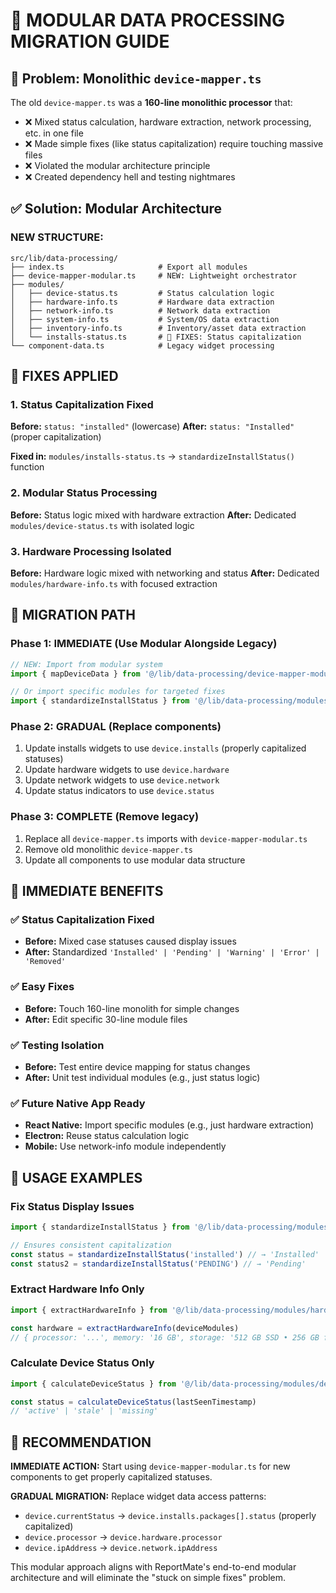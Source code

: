 # 🧩 MODULAR DATA PROCESSING MIGRATION GUIDE

## 🚨 Problem: Monolithic `device-mapper.ts` 

The old `device-mapper.ts` was a **160-line monolithic processor** that:
- ❌ Mixed status calculation, hardware extraction, network processing, etc. in one file
- ❌ Made simple fixes (like status capitalization) require touching massive files
- ❌ Violated the modular architecture principle
- ❌ Created dependency hell and testing nightmares

## ✅ Solution: Modular Architecture

### NEW STRUCTURE:
```
src/lib/data-processing/
├── index.ts                     # Export all modules
├── device-mapper-modular.ts     # NEW: Lightweight orchestrator  
├── modules/
│   ├── device-status.ts         # Status calculation logic
│   ├── hardware-info.ts         # Hardware data extraction
│   ├── network-info.ts          # Network data extraction  
│   ├── system-info.ts           # System/OS data extraction
│   ├── inventory-info.ts        # Inventory/asset data extraction
│   └── installs-status.ts       # 🎯 FIXES: Status capitalization
└── component-data.ts            # Legacy widget processing
```

## 🎯 FIXES APPLIED

### 1. Status Capitalization Fixed
**Before:** `status: "installed"` (lowercase)
**After:** `status: "Installed"` (proper capitalization)

**Fixed in:** `modules/installs-status.ts` → `standardizeInstallStatus()` function

### 2. Modular Status Processing
**Before:** Status logic mixed with hardware extraction
**After:** Dedicated `modules/device-status.ts` with isolated logic

### 3. Hardware Processing Isolated
**Before:** Hardware logic mixed with networking and status
**After:** Dedicated `modules/hardware-info.ts` with focused extraction

## 🔄 MIGRATION PATH

### Phase 1: IMMEDIATE (Use Modular Alongside Legacy)
```typescript
// NEW: Import from modular system
import { mapDeviceData } from '@/lib/data-processing/device-mapper-modular'

// Or import specific modules for targeted fixes
import { standardizeInstallStatus } from '@/lib/data-processing/modules/installs-status'
```

### Phase 2: GRADUAL (Replace components)
1. Update installs widgets to use `device.installs` (properly capitalized statuses)
2. Update hardware widgets to use `device.hardware`
3. Update network widgets to use `device.network`
4. Update status indicators to use `device.status`

### Phase 3: COMPLETE (Remove legacy)
1. Replace all `device-mapper.ts` imports with `device-mapper-modular.ts`
2. Remove old monolithic `device-mapper.ts`
3. Update all components to use modular data structure

## 🚀 IMMEDIATE BENEFITS

### ✅ Status Capitalization Fixed
- **Before:** Mixed case statuses caused display issues
- **After:** Standardized `'Installed' | 'Pending' | 'Warning' | 'Error' | 'Removed'`

### ✅ Easy Fixes  
- **Before:** Touch 160-line monolith for simple changes
- **After:** Edit specific 30-line module files

### ✅ Testing Isolation
- **Before:** Test entire device mapping for status changes
- **After:** Unit test individual modules (e.g., just status logic)

### ✅ Future Native App Ready
- **React Native:** Import specific modules (e.g., just hardware extraction)
- **Electron:** Reuse status calculation logic
- **Mobile:** Use network-info module independently

## 🔧 USAGE EXAMPLES

### Fix Status Display Issues
```typescript
import { standardizeInstallStatus } from '@/lib/data-processing/modules/installs-status'

// Ensures consistent capitalization
const status = standardizeInstallStatus('installed') // → 'Installed'
const status2 = standardizeInstallStatus('PENDING') // → 'Pending'
```

### Extract Hardware Info Only  
```typescript
import { extractHardwareInfo } from '@/lib/data-processing/modules/hardware-info'

const hardware = extractHardwareInfo(deviceModules)
// { processor: '...', memory: '16 GB', storage: '512 GB SSD • 256 GB free' }
```

### Calculate Device Status Only
```typescript
import { calculateDeviceStatus } from '@/lib/data-processing/modules/device-status'

const status = calculateDeviceStatus(lastSeenTimestamp)
// 'active' | 'stale' | 'missing'
```

## 🎯 RECOMMENDATION

**IMMEDIATE ACTION:** Start using `device-mapper-modular.ts` for new components to get properly capitalized statuses.

**GRADUAL MIGRATION:** Replace widget data access patterns:
- `device.currentStatus` → `device.installs.packages[].status` (properly capitalized)
- `device.processor` → `device.hardware.processor`  
- `device.ipAddress` → `device.network.ipAddress`

This modular approach aligns with ReportMate's end-to-end modular architecture and will eliminate the "stuck on simple fixes" problem.
